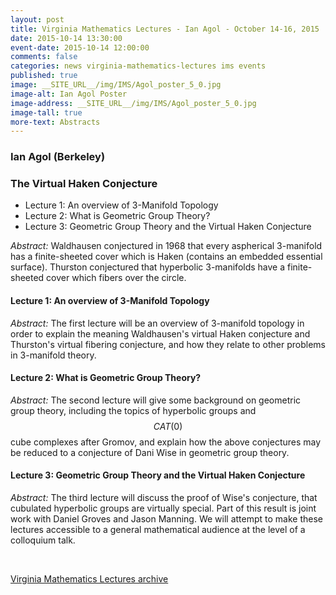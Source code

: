 ```yaml
---
layout: post
title: Virginia Mathematics Lectures - Ian Agol - October 14-16, 2015
date: 2015-10-14 13:30:00
event-date: 2015-10-14 12:00:00
comments: false
categories: news virginia-mathematics-lectures ims events
published: true
image: __SITE_URL__/img/IMS/Agol_poster_5_0.jpg
image-alt: Ian Agol Poster
image-address: __SITE_URL__/img/IMS/Agol_poster_5_0.jpg
image-tall: true
more-text: Abstracts
---
```


<h3 class="mt-3 mb-4">Ian Agol (Berkeley)</h3>

### The Virtual Haken Conjecture

- Lecture 1: An overview of 3-Manifold Topology
- Lecture 2: What is Geometric Group Theory?
- Lecture 3: Geometric Group Theory and the Virtual Haken Conjecture

<!--more-->


*Abstract:* Waldhausen conjectured in 1968 that every aspherical 3-manifold has a finite-sheeted cover which is Haken (contains an embedded essential surface). Thurston conjectured that hyperbolic 3-manifolds have a finite-sheeted cover which fibers over the circle.

#### Lecture 1: An overview of 3-Manifold Topology

*Abstract:* The first lecture will be an overview of  3-manifold topology in order to explain the meaning Waldhausen's virtual Haken conjecture and Thurston's virtual fibering conjecture, and how they relate to other problems in 3-manifold theory.


#### Lecture 2: What is Geometric Group Theory?

*Abstract:* The second lecture will give some background on geometric group theory, including the topics of hyperbolic groups and $$CAT(0)$$ cube complexes after Gromov, and explain how the above conjectures may be reduced to a conjecture of Dani Wise in geometric group theory.


#### Lecture 3: Geometric Group Theory and the Virtual Haken Conjecture

*Abstract:*  The third lecture will discuss the proof of Wise's conjecture, that cubulated hyperbolic groups are virtually special. Part of this result is joint work with Daniel Groves and Jason Manning. We will attempt to make these lectures accessible to a general mathematical audience at the level of a colloquium talk.


<br>

[Virginia Mathematics Lectures archive]({{site.url}}/ims/lectures)

